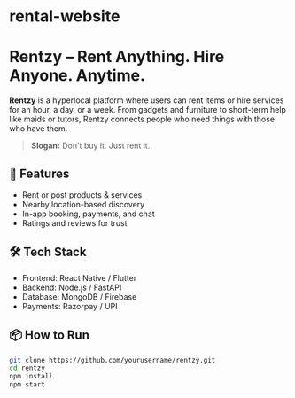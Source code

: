 # rental-website
# Rentzy – Rent Anything. Hire Anyone. Anytime.

**Rentzy** is a hyperlocal platform where users can rent items or hire services for an hour, a day, or a week. From gadgets and furniture to short-term help like maids or tutors, Rentzy connects people who need things with those who have them.

> **Slogan:** Don't buy it. Just rent it.

## 🚀 Features
- Rent or post products & services
- Nearby location-based discovery
- In-app booking, payments, and chat
- Ratings and reviews for trust

## 🛠️ Tech Stack
- Frontend: React Native / Flutter
- Backend: Node.js / FastAPI
- Database: MongoDB / Firebase
- Payments: Razorpay / UPI

## 📦 How to Run
```bash
git clone https://github.com/yourusername/rentzy.git
cd rentzy
npm install
npm start
